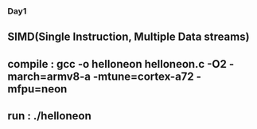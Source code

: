 ### Day1
## SIMD(Single Instruction, Multiple Data streams)
## compile : gcc -o helloneon helloneon.c -O2 -march=armv8-a -mtune=cortex-a72 -mfpu=neon
## run : ./helloneon
